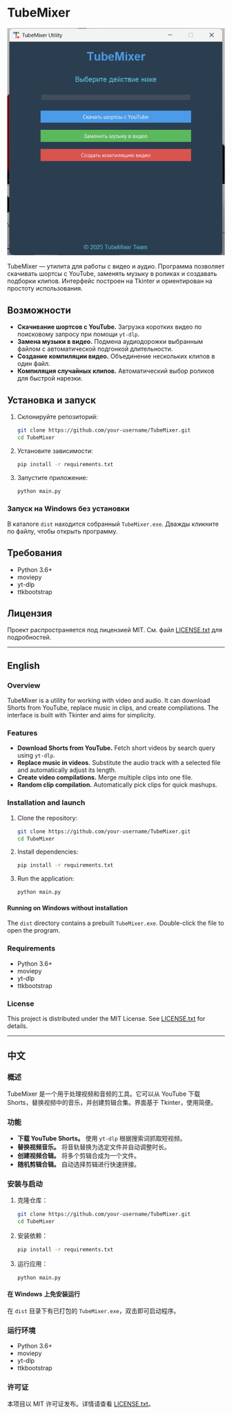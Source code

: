 # TubeMixer
![Скриншот приложения](image.png)

TubeMixer — утилита для работы с видео и аудио. Программа позволяет скачивать шортсы с YouTube, заменять музыку в роликах и создавать подборки клипов. Интерфейс построен на Tkinter и ориентирован на простоту использования.

## Возможности
- **Скачивание шортсов с YouTube.** Загрузка коротких видео по поисковому запросу при помощи `yt-dlp`.
- **Замена музыки в видео.** Подмена аудиодорожки выбранным файлом с автоматической подгонкой длительности.
- **Создание компиляции видео.** Объединение нескольких клипов в один файл.
- **Компиляция случайных клипов.** Автоматический выбор роликов для быстрой нарезки.

## Установка и запуск
1. Склонируйте репозиторий:
   ```bash
   git clone https://github.com/your-username/TubeMixer.git
   cd TubeMixer
   ```
2. Установите зависимости:
   ```bash
   pip install -r requirements.txt
   ```
3. Запустите приложение:
   ```bash
   python main.py
   ```

### Запуск на Windows без установки
В каталоге `dist` находится собранный `TubeMixer.exe`. Дважды кликните по файлу, чтобы открыть программу.

## Требования
- Python 3.6+
- moviepy
- yt-dlp
- ttkbootstrap

## Лицензия
Проект распространяется под лицензией MIT. См. файл [LICENSE.txt](LICENSE.txt) для подробностей.

---

## English

### Overview
TubeMixer is a utility for working with video and audio. It can download Shorts from YouTube, replace music in clips, and create compilations. The interface is built with Tkinter and aims for simplicity.

### Features
- **Download Shorts from YouTube.** Fetch short videos by search query using `yt-dlp`.
- **Replace music in videos.** Substitute the audio track with a selected file and automatically adjust its length.
- **Create video compilations.** Merge multiple clips into one file.
- **Random clip compilation.** Automatically pick clips for quick mashups.

### Installation and launch
1. Clone the repository:
   ```bash
   git clone https://github.com/your-username/TubeMixer.git
   cd TubeMixer
   ```
2. Install dependencies:
   ```bash
   pip install -r requirements.txt
   ```
3. Run the application:
   ```bash
   python main.py
   ```

#### Running on Windows without installation
The `dist` directory contains a prebuilt `TubeMixer.exe`. Double-click the file to open the program.

### Requirements
- Python 3.6+
- moviepy
- yt-dlp
- ttkbootstrap

### License
This project is distributed under the MIT License. See [LICENSE.txt](LICENSE.txt) for details.

---

## 中文

### 概述
TubeMixer 是一个用于处理视频和音频的工具。它可以从 YouTube 下载 Shorts，替换视频中的音乐，并创建剪辑合集。界面基于 Tkinter，使用简便。

### 功能
- **下载 YouTube Shorts。** 使用 `yt-dlp` 根据搜索词抓取短视频。
- **替换视频音乐。** 将音轨替换为选定文件并自动调整时长。
- **创建视频合辑。** 将多个剪辑合成为一个文件。
- **随机剪辑合辑。** 自动选择剪辑进行快速拼接。

### 安装与启动
1. 克隆仓库：
   ```bash
   git clone https://github.com/your-username/TubeMixer.git
   cd TubeMixer
   ```
2. 安装依赖：
   ```bash
   pip install -r requirements.txt
   ```
3. 运行应用：
   ```bash
   python main.py
   ```

#### 在 Windows 上免安装运行
在 `dist` 目录下有已打包的 `TubeMixer.exe`，双击即可启动程序。

### 运行环境
- Python 3.6+
- moviepy
- yt-dlp
- ttkbootstrap

### 许可证
本项目以 MIT 许可证发布。详情请查看 [LICENSE.txt](LICENSE.txt)。
